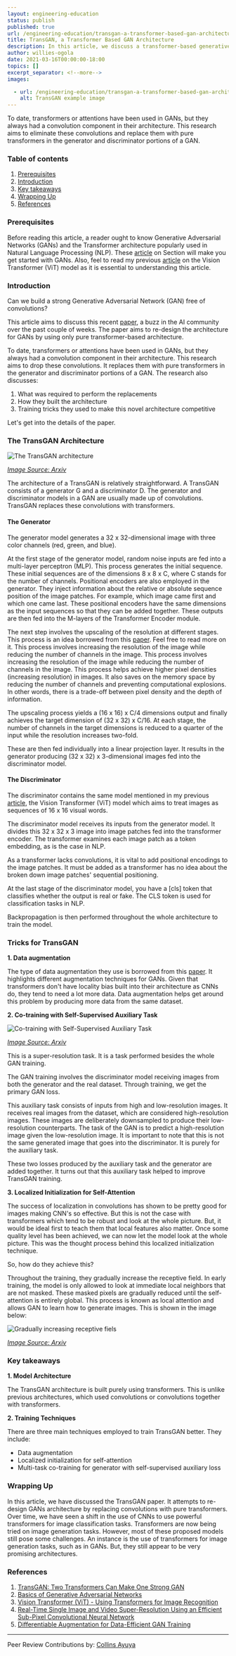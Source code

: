 ```yaml
---
layout: engineering-education
status: publish
published: true
url: /engineering-education/transgan-a-transformer-based-gan-architecture/
title: TransGAN, a Transformer Based GAN Architecture
description: In this article, we discuss a transformer-based generative adversarial network architecture. We do this with the aid of a recently published research paper.
author: willies-ogola
date: 2021-03-16T00:00:00-18:00
topics: []
excerpt_separator: <!--more-->
images:

  - url: /engineering-education/transgan-a-transformer-based-gan-architecture/hero.jpg
    alt: TransGAN example image
---
```

To date, transformers or attentions have been used in GANs, but they always had a convolution component in their architecture. This research aims to eliminate these convolutions and replace them with pure transformers in the generator and discriminator portions of a GAN.
<!--more-->

### Table of contents

1. [Prerequisites](#prerequisites)
2. [Introduction](#introduction)
3. [Key takeaways](#key-takeaways)
4. [Wrapping Up](#wrapping-up)
5. [References](#references)

### Prerequisites

Before reading this article, a reader ought to know Generative Adversarial Networks (GANs) and the Transformer architecture popularly used in Natural Language Processing (NLP). These [article](https://www.section.io/engineering-education/introduction-to-generative-adversarial-networks/) on Section will make you get started with GANs.
Also, feel to read my previous [article](https://www.section.io/engineering-education/vision-transformer-using-transformers-for-image-recognition/) on the Vision Transformer (ViT) model as it is essential to understanding this article.

### Introduction

Can we build a strong Generative Adversarial Network (GAN) free of convolutions?

This article aims to discuss this recent [paper](https://arxiv.org/pdf/2102.07074.pdf), a buzz in the AI community over the past couple of weeks. The paper aims to re-design the architecture for GANs by using only pure transformer-based architecture.

To date, transformers or attentions have been used in GANs, but they always had a convolution component in their architecture. This research aims to drop these convolutions.  It replaces them with pure transformers in the generator and discriminator portions of a GAN. The research also discusses: 

1. What was required to perform the replacements 
2. How they built the architecture 
3. Training tricks they used to make this novel architecture competitive 

Let's get into the details of the paper.

### The TransGAN Architecture

![The TransGAN architecture](/engineering-education/transgan-a-transformer-based-gan-architecture/transgan-architecture.PNG)

*[Image Source: Arxiv](https://arxiv.org/pdf/2102.07074.pdf)*

The architecture of a TransGAN is relatively straightforward. A TransGAN consists of a generator G and a discriminator D. The generator and discriminator models in a GAN are usually made up of convolutions. TransGAN replaces these convolutions with transformers. 

#### The Generator

The generator model generates a 32 x 32-dimensional image with three color channels (red, green, and blue).

At the first stage of the generator model, random noise inputs are fed into a multi-layer perceptron (MLP). This process generates the initial sequence. These initial sequences are of the dimensions 8 x 8 x C, where C stands for the number of channels. Positional encoders are also employed in the generator. They inject information about the relative or absolute sequence position of the image patches. For example, which image came first and which one came last. These positional encoders have the same dimensions as the input sequences so that they can be added together. These outputs are then fed into the M-layers of the Transformer Encoder module.

The next step involves the upscaling of the resolution at different stages. This process is an idea borrowed from this [paper](https://arxiv.org/pdf/1609.05158.pdf). Feel free to read more on it. This process involves increasing the resolution of the image while reducing the number of channels in the image. This process involves increasing the resolution of the image while reducing the number of channels in the image. This process helps achieve higher pixel densities (increasing resolution) in images. It also saves on the memory space by reducing the number of channels and preventing computational explosions. In other words, there is a trade-off between pixel density and the depth of information. 

The upscaling process yields a (16 x 16) x C/4 dimensions output and finally achieves the target dimension of (32 x 32) x C/16. At each stage, the number of channels in the target dimensions is reduced to a quarter of the input while the resolution increases two-fold.

These are then fed individually into a linear projection layer. It results in the generator producing (32 x 32) x 3-dimensional images fed into the discriminator model.  

#### The Discriminator

The discriminator contains the same model mentioned in my previous [article](https://www.section.io/engineering-education/vision-transformer-using-transformers-for-image-recognition/), the Vision Transformer (ViT) model which aims to treat images as sequences of 16 x 16 visual words. 

The discriminator model receives its inputs from the generator model. It divides this 32 x 32 x 3 image into image patches fed into the transformer encoder. The transformer examines each image patch as a token embedding, as is the case in NLP.

As a transformer lacks convolutions, it is vital to add positional encodings to the image patches. It must be added as a transformer has no idea about the broken down image patches' sequential positioning.

At the last stage of the discriminator model, you have a [cls] token that classifies whether the output is real or fake. The CLS token is used for classification tasks in NLP.

Backpropagation is then performed throughout the whole architecture to train the model.

### Tricks for TransGAN

**1. Data augmentation**

The type of data augmentation they use is borrowed from this [paper](https://arxiv.org/pdf/2006.10738.pdf). It highlights different augmentation techniques for GANs. Given that transformers don't have locality bias built into their architecture as CNNs do, they tend to need a lot more data. Data augmentation helps get around this problem by producing more data from the same dataset.

**2. Co-training with Self-Supervised Auxiliary Task**

![Co-training with Self-Supervised Auxiliary Task](/engineering-education/transgan-a-transformer-based-gan-architecture/co-training.PNG)

*[Image Source: Arxiv](https://arxiv.org/pdf/2102.07074.pdf)*

This is a super-resolution task. It is a task performed besides the whole GAN training. 

The GAN training involves the discriminator model receiving images from both the generator and the real dataset. Through training, we get the primary GAN loss.

This auxiliary task consists of inputs from high and low-resolution images. It receives real images from the dataset, which are considered high-resolution images. These images are deliberately downsampled to produce their low-resolution counterparts. The task of the GAN is to predict a high-resolution image given the low-resolution image. It is important to note that this is not the same generated image that goes into the discriminator. It is purely for the auxiliary task.

These two losses produced by the auxiliary task and the generator are added together. It turns out that this auxiliary task helped to improve TransGAN training.

**3. Localized Initialization for Self-Attention**

The success of localization in convolutions has shown to be pretty good for images making CNN's so effective. But this is not the case with transformers which tend to be robust and look at the whole picture. But, it would be ideal first to teach them that local features also matter. Once some quality level has been achieved, we can now let the model look at the whole picture. This was the thought process behind this localized initialization technique.

So, how do they achieve this?

Throughout the training, they gradually increase the receptive field. In early training, the model is only allowed to look at immediate local neighbors that are not masked. These masked pixels are gradually reduced until the self-attention is entirely global. This process is known as local attention and allows GAN to learn how to generate images. This is shown in the image below:

![Gradually increasing receptive fiels](/engineering-education/transgan-a-transformer-based-gan-architecture/masked-pixel.PNG)

*[Image Source: Arxiv](https://arxiv.org/pdf/2102.07074.pdf)*

### Key takeaways

**1. Model Architecture**

The TransGAN architecture is built purely using transformers. This is unlike previous architectures, which used convolutions or convolutions together with transformers.

**2. Training Techniques**

There are three main techniques employed to train TransGAN better. They include:

- Data augmentation
- Localized initialization for self-attention
- Multi-task co-training for generator with self-supervised auxiliary loss

### Wrapping Up

In this article, we have discussed the TransGAN paper. It attempts to re-design GANs architecture by replacing convolutions with pure transformers.
Over time, we have seen a shift in the use of CNNs to use powerful transformers for image classification tasks. Transformers are now being tried on image generation tasks. However, most of these proposed models still pose some challenges. An instance is the use of transformers for image generation tasks, such as in GANs. But, they still appear to be very promising architectures.

### References

1. [TransGAN: Two Transformers Can Make One Strong GAN](https://arxiv.org/pdf/2102.07074.pdf)
2. [Basics of Generative Adversarial Networks](https://www.section.io/engineering-education/introduction-to-generative-adversarial-networks/)
3. [Vision Transformer (ViT) - Using Transformers for Image Recognition](https://www.section.io/engineering-education/vision-transformer-using-transformers-for-image-recognition/)
4. [Real-Time Single Image and Video Super-Resolution Using an Efficient Sub-Pixel Convolutional Neural Network](https://arxiv.org/pdf/1609.05158.pdf)
5. [Differentiable Augmentation for Data-Efficient GAN Training](https://arxiv.org/pdf/2006.10738.pdf)

---
Peer Review Contributions by: [Collins Ayuya](https://www.section.io/engineering-education/authors/collins-ayuya/)
